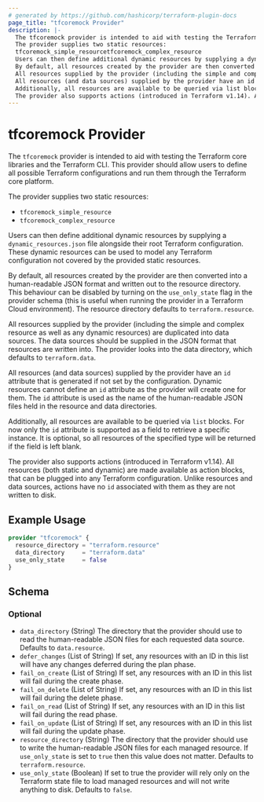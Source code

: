 ```yaml
---
# generated by https://github.com/hashicorp/terraform-plugin-docs
page_title: "tfcoremock Provider"
description: |-
  The tfcoremock provider is intended to aid with testing the Terraform core libraries and the Terraform CLI. This provider should allow users to define all possible Terraform configurations and run them through the Terraform core platform.
  The provider supplies two static resources:
  tfcoremock_simple_resourcetfcoremock_complex_resource
  Users can then define additional dynamic resources by supplying a dynamic_resources.json file alongside their root Terraform configuration. These dynamic resources can be used to model any Terraform configuration not covered by the provided static resources.
  By default, all resources created by the provider are then converted into a human-readable JSON format and written out to the resource directory. This behaviour can be disabled by turning on the use_only_state flag in the provider schema (this is useful when running the provider in a Terraform Cloud environment). The resource directory defaults to terraform.resource.
  All resources supplied by the provider (including the simple and complex resource as well as any dynamic resources) are duplicated into data sources. The data sources should be supplied in the JSON format that resources are written into. The provider looks into the data directory, which defaults to terraform.data.
  All resources (and data sources) supplied by the provider have an id attribute that is generated if not set by the configuration. Dynamic resources cannot define an id attribute as the provider will create one for them. The id attribute is used as the name of the human-readable JSON files held in the resource and data directories.
  Additionally, all resources are available to be queried via list blocks. For now only the id attribute is supported as a field to retrieve a specific instance. It is optional, so all resources of the specified type will be returned if the field is left blank.
  The provider also supports actions (introduced in Terraform v1.14). All resources (both static and dynamic) are made available as action blocks, that can be plugged into any Terraform configuration. Unlike resources and data sources, actions have no id associated with them as they are not written to disk.
---
```


# tfcoremock Provider

The `tfcoremock` provider is intended to aid with testing the Terraform core libraries and the Terraform CLI. This provider should allow users to define all possible Terraform configurations and run them through the Terraform core platform.

The provider supplies two static resources:

- `tfcoremock_simple_resource`
- `tfcoremock_complex_resource`
 
Users can then define additional dynamic resources by supplying a `dynamic_resources.json` file alongside their root Terraform configuration. These dynamic resources can be used to model any Terraform configuration not covered by the provided static resources.

By default, all resources created by the provider are then converted into a human-readable JSON format and written out to the resource directory. This behaviour can be disabled by turning on the `use_only_state` flag in the provider schema (this is useful when running the provider in a Terraform Cloud environment). The resource directory defaults to `terraform.resource`.

All resources supplied by the provider (including the simple and complex resource as well as any dynamic resources) are duplicated into data sources. The data sources should be supplied in the JSON format that resources are written into. The provider looks into the data directory, which defaults to `terraform.data`.

All resources (and data sources) supplied by the provider have an `id` attribute that is generated if not set by the configuration. Dynamic resources cannot define an `id` attribute as the provider will create one for them. The `id` attribute is used as the name of the human-readable JSON files held in the resource and data directories.

Additionally, all resources are available to be queried via `list` blocks. For now only the `id` attribute is supported as a field to retrieve a specific instance. It is optional, so all resources of the specified type will be returned if the field is left blank.

The provider also supports actions (introduced in Terraform v1.14). All resources (both static and dynamic) are made available as action blocks, that can be plugged into any Terraform configuration. Unlike resources and data sources, actions have no `id` associated with them as they are not written to disk.

## Example Usage

```terraform
provider "tfcoremock" {
  resource_directory = "terraform.resource"
  data_directory     = "terraform.data"
  use_only_state     = false
}
```

<!-- schema generated by tfplugindocs -->
## Schema

### Optional

- `data_directory` (String) The directory that the provider should use to read the human-readable JSON files for each requested data source. Defaults to `data.resource`.
- `defer_changes` (List of String) If set, any resources with an ID in this list will have any changes deferred during the plan phase.
- `fail_on_create` (List of String) If set, any resources with an ID in this list will fail during the create phase.
- `fail_on_delete` (List of String) If set, any resources with an ID in this list will fail during the delete phase.
- `fail_on_read` (List of String) If set, any resources with an ID in this list will fail during the read phase.
- `fail_on_update` (List of String) If set, any resources with an ID in this list will fail during the update phase.
- `resource_directory` (String) The directory that the provider should use to write the human-readable JSON files for each managed resource. If `use_only_state` is set to `true` then this value does not matter. Defaults to `terraform.resource`.
- `use_only_state` (Boolean) If set to true the provider will rely only on the Terraform state file to load managed resources and will not write anything to disk. Defaults to `false`.
